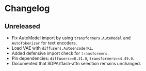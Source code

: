 # Changelog

## Unreleased

- Fix AutoModel import by using `transformers.AutoModel` and `AutoTokenizer` for text encoders.
- Load VAE with `diffusers.AutoencoderKL`.
- Added defensive import check for `transformers`.
- Pin dependencies: `diffusers==0.31.0`, `transformers==4.49.0`.
- Documented that SDPA/flash-attn selection remains unchanged.
